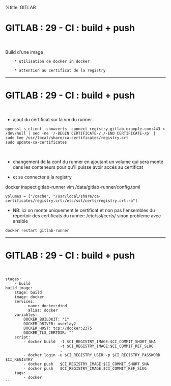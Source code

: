 %title: GITLAB


# GITLAB : 29 - CI : build + push

<br>

Build d'une image 

		* utilisation de docker in docker

		* attention au certificat de la registry

---------------------------------------------------------------------------------------------

# GITLAB : 29 - CI : build + push

<br>

* ajout du certificat sur la vm du runner

```
openssl s_client -showcerts -connect registry.gitlab.example.com:443 < /dev/null | sed -ne '/-BEGIN CERTIFICATE-/,/-END CERTIFICATE-/p' | sudo tee /usr/local/share/ca-certificates/registry.crt
sudo update-ca-certificates
```

<br>

* changement de la conf du runner en ajoutant un volume qui sera monté dans les conteneurs pour qu'il puisse avoir accés au certificat

* et se connecter à la registry

docker inspect gitlab-runner
vim /data/gitlab-runner/config.toml

```
volumes = ["/cache", "/usr/local/share/ca-certificates/registry.crt:/etc/ssl/certs/registry.crt:ro"]
```

* NB: ici on monte uniquement le certificat et non pas l'ensembles du repertoir des certificats du runner: /etc/ssl/certs/ sinon probleme avec ansible
```
docker restart gitlab-runner
```

---------------------------------------------------------------------------------------------

# GITLAB : 29 - CI : build + push

<br>

````
stages:
    - build
build image:
    stage: build
    image: docker
    services:
        - name: docker:dind
          alias: docker
    variables:
        DOCKER_BUILDKIT: "1"
        DOCKER_DRIVER: overlay2
        DOCKER_HOST: tcp://docker:2375
        DOCKER_TLS_CERTDIR: ""
    script:
        - docker build  -t $CI_REGISTRY_IMAGE:$CI_COMMIT_SHORT_SHA
                        -t $CI_REGISTRY_IMAGE:$CI_COMMIT_REF_SLUG
                        .
        - docker login -u $CI_REGISTRY_USER -p $CI_REGISTRY_PASSWORD $CI_REGISTRY
        - docker push   $CI_REGISTRY_IMAGE:$CI_COMMIT_SHORT_SHA
        - docker push   $CI_REGISTRY_IMAGE:$CI_COMMIT_REF_SLUG
    tags:
        - docker
```
